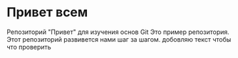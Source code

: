 # Привет всем
Репозиторий "Привет" для изучения основ Git
Это пример репозитория.
Этот репозиторий развивется нами шаг за шагом.
добовляю текст чтобы что проверить
